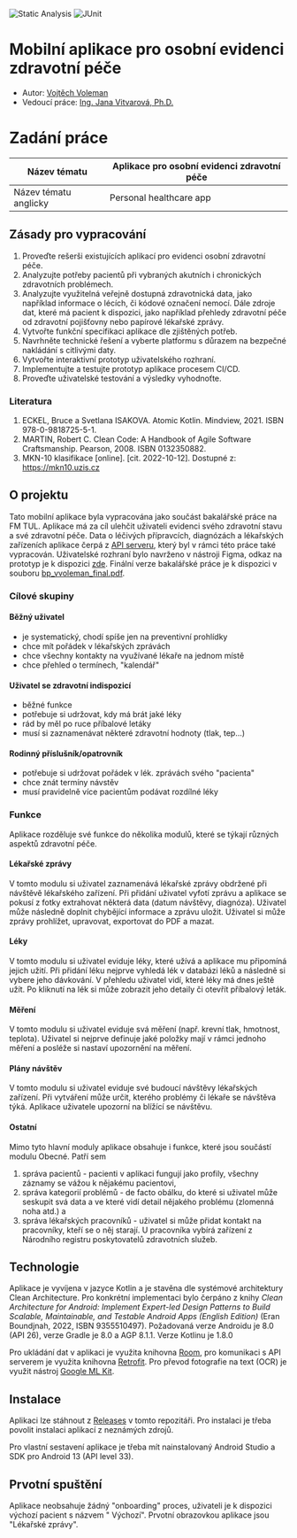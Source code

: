 ![Static Analysis](https://github.com/vvoleman/phr_android/actions/workflows/detekt.yml/badge.svg)
![JUnit](https://github.com/vvoleman/phr_android/actions/workflows/junit.yml/badge.svg)

# Mobilní aplikace pro osobní evidenci zdravotní péče

- Autor: [Vojtěch Voleman](https://github.com/vvoleman)
- Vedoucí práce: [Ing. Jana Vitvarová, Ph.D.](https://www.fm.tul.cz/personal/jana.vitvarova)

# Zadání práce

| Název tématu          | Aplikace pro osobní evidenci zdravotní péče |
|-----------------------|---------------------------------------------|
| Název tématu anglicky | Personal healthcare app                     |

## Zásady pro vypracování

1. Proveďte rešerši existujících aplikací pro evidenci osobní zdravotní péče.
2. Analyzujte potřeby pacientů při vybraných akutních i chronických zdravotních problémech.
3. Analyzujte využitelná veřejně dostupná zdravotnická data, jako například informace o lécích, či
   kódové označení nemocí. Dále zdroje dat, které má pacient k dispozici, jako například přehledy
   zdravotní péče od zdravotní pojišťovny nebo papírové lékařské zprávy.
4. Vytvořte funkční specifikaci aplikace dle zjištěných potřeb.
5. Navrhněte technické řešení a vyberte platformu s důrazem na bezpečné nakládání s citlivými daty.
6. Vytvořte interaktivní prototyp uživatelského rozhraní.
7. Implementujte a testujte prototyp aplikace procesem CI/CD.
8. Proveďte uživatelské testování a výsledky vyhodnoťte.

### Literatura

1. ECKEL, Bruce a Svetlana ISAKOVA. Atomic Kotlin. Mindview, 2021. ISBN 978-0-9818725-5-1.
2. MARTIN, Robert C. Clean Code: A Handbook of Agile Software Craftsmanship. Pearson, 2008. ISBN
   0132350882.
3. MKN-10 klasifikace [online]. [cit. 2022-10-12]. Dostupné z: https://mkn10.uzis.cz

## O projektu

Tato mobilní aplikace byla vypracována jako součást bakalářské práce na FM TUL. Aplikace má za cíl
ulehčit uživateli evidenci svého zdravotní stavu a své zdravotní péče. Data o léčivých přípravcích,
diagnózách a lékařských zařízeních aplikace čerpá z [API serveru](https://github.com/vvoleman/phr),
který byl v rámci této práce také vypracován. Uživatelské rozhraní bylo navrženo v nástroji Figma,
odkaz na prototyp je k
dispozici [zde](https://www.figma.com/design/DAySWnTruVGtQRTTjM7kh4/PHR?node-id=102%3A40&t=xTlttjfjksAryQjZ-1).
Finální verze bakalářské práce je k dispozici v souboru [bp_vvoleman_final.pdf](bp_vvoleman_final.pdf).

### Cílové skupiny

#### Běžný uživatel

- je systematický, chodí spíše jen na preventivní prohlídky
- chce mít pořádek v lékařských zprávách
- chce všechny kontakty na využívané lékaře na jednom místě
- chce přehled o termínech, "kalendář"

#### Uživatel se zdravotní indispozicí

- běžné funkce
- potřebuje si udržovat, kdy má brát jaké léky
- rád by měl po ruce příbalové letáky
- musí si zaznamenávat některé zdravotní hodnoty (tlak, tep...)

#### Rodinný příslušník/opatrovník

- potřebuje si udržovat pořádek v lék. zprávách svého "pacienta"
- chce znát termíny návstěv
- musí pravidelně více pacientům podávat rozdílné léky

### Funkce

Aplikace rozděluje své funkce do několika modulů, které se týkají různých aspektů zdravotní péče.

#### Lékařské zprávy

V tomto modulu si uživatel zaznamenává lékařské zprávy obdržené při návštěvě lékařského zařízení.
Při přidání uživatel vyfotí zprávu a aplikace se pokusí z fotky extrahovat některá data (datum
návštěvy, diagnóza).
Uživatel může následně doplnit chybějící informace a zprávu uložit. Uživatel si může zprávy
prohlížet,
upravovat, exportovat do PDF a mazat.

#### Léky

V tomto modulu si uživatel eviduje léky, které užívá a aplikace mu připomíná jejich užití. Při
přidání
léku nejprve vyhledá lék v databázi léků a následně si vybere jeho dávkování. V přehledu uživatel
vidí,
které léky má dnes ještě užít. Po kliknutí na lék si může zobrazit jeho detaily či otevřít
příbalový leták.

#### Měření

V tomto modulu si uživatel eviduje svá měření (např. krevní tlak, hmotnost, teplota). Uživatel si
nejprve
definuje jaké položky mají v rámci jednoho měření a posléže si nastaví upozornění na měření.

#### Plány návštěv

V tomto modulu si uživatel eviduje své budoucí návštěvy lékařských zařízení. Při vytváření může
určit,
kterého problémy či lékaře se návštěva týká. Aplikace uživatele upozorní na blížící se návštěvu.

#### Ostatní

Mimo tyto hlavní moduly aplikace obsahuje i funkce, které jsou součástí modulu Obecné. Patří sem

1. správa pacientů - pacienti v aplikaci fungují jako profily, všechny záznamy se vážou k nějakému
   pacientovi,
2. správa kategorií problémů - de facto obálku, do které si uživatel může seskupit svá data a ve
   které
   vidí detail nějakého problému (zlomenná noha atd.) a
3. správa lékařských pracovníků - uživatel si může přidat kontakt na pracovníky, kteří se o něj
   starají.
   U pracovníka vybírá zařízení z Národního registru poskytovatelů zdravotních služeb.

## Technologie

Aplikace je vyvíjena v jazyce Kotlin a je stavěna dle systémové architektury Clean Architecture.
Pro konkrétní implementaci bylo čerpáno z knihy *Clean Architecture for Android: Implement
Expert-led
Design Patterns to Build Scalable, Maintainable, and Testable Android Apps (English Edition)*
(Eran Boundjnah, 2022, ISBN 9355510497). Požadovaná verze Androidu je 8.0 (API 26), verze Gradle je
8.0 a AGP 8.1.1. Verze Kotlinu je 1.8.0

Pro ukládání dat v aplikaci je využita
knihovna [Room](https://developer.android.com/training/data-storage/room),
pro komunikaci s API serverem je využita knihovna [Retrofit](https://square.github.io/retrofit/).
Pro převod fotografie na text (OCR) je využit
nástroj [Google ML Kit](https://developers.google.com/ml-kit).

## Instalace

Aplikaci lze stáhnout z [Releases](https://github.com/vvoleman/phr_android/releases/latest) v tomto
repozitáři. Pro instalaci je třeba povolit instalaci aplikací z neznámých zdrojů.

Pro vlastní sestavení aplikace je třeba mít nainstalovaný Android Studio a SDK pro Android 13 (API
level 33).

## Prvotní spuštění

Aplikace neobsahuje žádný "onboarding" proces, uživateli je k dispozici výchozí pacient s názvem "
Výchozí". Prvotní obrazovkou aplikace jsou "Lékařské zprávy".
